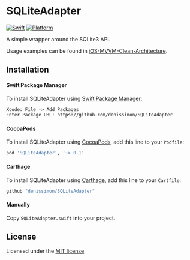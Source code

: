# SQLiteAdapter

[![Swift](https://img.shields.io/badge/Swift-5-orange.svg?style=flat)](https://swift.org)
[![Platform](https://img.shields.io/badge/platform-iOS%20%7C%20macOS%20%7C%20watchOS%20%7C%20tvOS-lightgrey.svg)](https://developer.apple.com/swift/)

A simple wrapper around the SQLite3 API.

Usage examples can be found in [iOS-MVVM-Clean-Architecture](https://github.com/denissimon/iOS-MVVM-Clean-Architecture).

Installation
------------

#### Swift Package Manager

To install SQLiteAdapter using [Swift Package Manager](https://swift.org/package-manager):

```txt
Xcode: File -> Add Packages
Enter Package URL: https://github.com/denissimon/SQLiteAdapter
```

#### CocoaPods

To install SQLiteAdapter using [CocoaPods](https://cocoapods.org), add this line to your `Podfile`:

```ruby
pod 'SQLiteAdapter', '~> 0.1'
```

#### Carthage

To install SQLiteAdapter using [Carthage](https://github.com/Carthage/Carthage), add this line to your `Cartfile`:

```ruby
github "denissimon/SQLiteAdapter"
```

#### Manually

Copy `SQLiteAdapter.swift` into your project.

License
-------

Licensed under the [MIT license](https://github.com/denissimon/SQLiteAdapter/blob/main/LICENSE)

